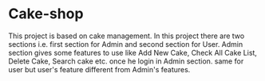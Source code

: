 # Cake-shop
This project is based on cake management. In this project there are two sections i.e. first section for Admin and second section for User. Admin section gives some features to use like Add New Cake, Check All Cake List, Delete Cake, Search cake etc. once he login in Admin section. same for user but user's feature different from Admin's features.
